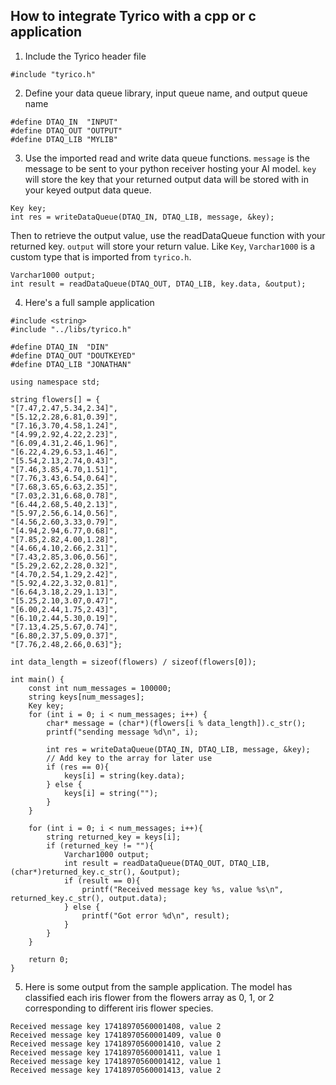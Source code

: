 ## How to integrate Tyrico with a cpp or c application

1. Include the Tyrico header file 

```clike
#include "tyrico.h"
```

2. Define your data queue library, input queue name, and output queue name

```clike
#define DTAQ_IN  "INPUT"
#define DTAQ_OUT "OUTPUT"
#define DTAQ_LIB "MYLIB"
```

3. Use the imported read and write data queue functions. `message` is the message to be sent to your 
python receiver hosting your AI model. `key` will store the key that your returned output data will be stored with 
in your keyed output data queue.

```clike
Key key;
int res = writeDataQueue(DTAQ_IN, DTAQ_LIB, message, &key);
```

Then to retrieve the output value, use the readDataQueue function with your returned key. `output` will
store your return value. Like `Key`, `Varchar1000` is a custom type that is imported from `tyrico.h`.

```clike
Varchar1000 output;
int result = readDataQueue(DTAQ_OUT, DTAQ_LIB, key.data, &output);
```

4. Here's a full sample application

```clike
#include <string>
#include "../libs/tyrico.h"

#define DTAQ_IN  "DIN"
#define DTAQ_OUT "DOUTKEYED"
#define DTAQ_LIB "JONATHAN"

using namespace std;

string flowers[] = {
"[7.47,2.47,5.34,2.34]",
"[5.12,2.28,6.81,0.39]",
"[7.16,3.70,4.58,1.24]",
"[4.99,2.92,4.22,2.23]",
"[6.09,4.31,2.46,1.96]",
"[6.22,4.29,6.53,1.46]",
"[5.54,2.13,2.74,0.43]",
"[7.46,3.85,4.70,1.51]",
"[7.76,3.43,6.54,0.64]",
"[7.68,3.65,6.63,2.35]",
"[7.03,2.31,6.68,0.78]",
"[6.44,2.68,5.40,2.13]",
"[5.97,2.56,6.14,0.56]",
"[4.56,2.60,3.33,0.79]",
"[4.94,2.94,6.77,0.68]",
"[7.85,2.82,4.00,1.28]",
"[4.66,4.10,2.66,2.31]",
"[7.43,2.85,3.06,0.56]",
"[5.29,2.62,2.28,0.32]",
"[4.70,2.54,1.29,2.42]",
"[5.92,4.22,3.32,0.81]",
"[6.64,3.18,2.29,1.13]",
"[5.25,2.10,3.07,0.47]",
"[6.00,2.44,1.75,2.43]",
"[6.10,2.44,5.30,0.19]",
"[7.13,4.25,5.67,0.74]",
"[6.80,2.37,5.09,0.37]",
"[7.76,2.48,2.66,0.63]"};

int data_length = sizeof(flowers) / sizeof(flowers[0]);

int main() {
    const int num_messages = 100000;
    string keys[num_messages];
    Key key;
    for (int i = 0; i < num_messages; i++) {
        char* message = (char*)(flowers[i % data_length]).c_str();
        printf("sending message %d\n", i);

        int res = writeDataQueue(DTAQ_IN, DTAQ_LIB, message, &key);
        // Add key to the array for later use
        if (res == 0){
            keys[i] = string(key.data);
        } else {
            keys[i] = string("");
        }
    }

    for (int i = 0; i < num_messages; i++){
        string returned_key = keys[i];
        if (returned_key != ""){
            Varchar1000 output;
            int result = readDataQueue(DTAQ_OUT, DTAQ_LIB, (char*)returned_key.c_str(), &output);
            if (result == 0){
                printf("Received message key %s, value %s\n", returned_key.c_str(), output.data);
            } else {
                printf("Got error %d\n", result);
            }
        } 
    }
    
    return 0;
}
```

5. Here is some output from the sample application. The model has classified each iris flower from the flowers
array as 0, 1, or 2 corresponding to different iris flower species.

```
Received message key 17418970560001408, value 2
Received message key 17418970560001409, value 0
Received message key 17418970560001410, value 2
Received message key 17418970560001411, value 1
Received message key 17418970560001412, value 1
Received message key 17418970560001413, value 2
```
